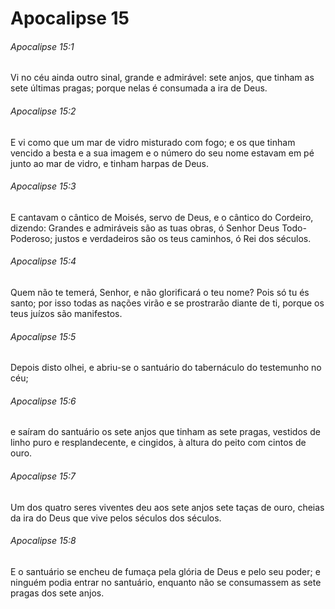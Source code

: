 # Apocalipse 15

###### Apocalipse 15:1

Vi no céu ainda outro sinal, grande e admirável: sete anjos, que tinham as sete últimas pragas; porque nelas é consumada a ira de Deus.

###### Apocalipse 15:2

E vi como que um mar de vidro misturado com fogo; e os que tinham vencido a besta e a sua imagem e o número do seu nome estavam em pé junto ao mar de vidro, e tinham harpas de Deus.

###### Apocalipse 15:3

E cantavam o cântico de Moisés, servo de Deus, e o cântico do Cordeiro, dizendo: Grandes e admiráveis são as tuas obras, ó Senhor Deus Todo-Poderoso; justos e verdadeiros são os teus caminhos, ó Rei dos séculos.

###### Apocalipse 15:4

Quem não te temerá, Senhor, e não glorificará o teu nome? Pois só tu és santo; por isso todas as nações virão e se prostrarão diante de ti, porque os teus juízos são manifestos.

###### Apocalipse 15:5

Depois disto olhei, e abriu-se o santuário do tabernáculo do testemunho no céu;

###### Apocalipse 15:6

e saíram do santuário os sete anjos que tinham as sete pragas, vestidos de linho puro e resplandecente, e cingidos, à altura do peito com cintos de ouro.

###### Apocalipse 15:7

Um dos quatro seres viventes deu aos sete anjos sete taças de ouro, cheias da ira do Deus que vive pelos séculos dos séculos.

###### Apocalipse 15:8

E o santuário se encheu de fumaça pela glória de Deus e pelo seu poder; e ninguém podia entrar no santuário, enquanto não se consumassem as sete pragas dos sete anjos.

